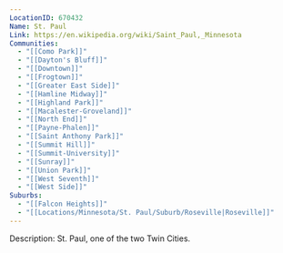 ```yaml
---
LocationID: 670432
Name: St. Paul
Link: https://en.wikipedia.org/wiki/Saint_Paul,_Minnesota
Communities:
  - "[[Como Park]]"
  - "[[Dayton's Bluff]]"
  - "[[Downtown]]"
  - "[[Frogtown]]"
  - "[[Greater East Side]]"
  - "[[Hamline Midway]]"
  - "[[Highland Park]]"
  - "[[Macalester-Groveland]]"
  - "[[North End]]"
  - "[[Payne-Phalen]]"
  - "[[Saint Anthony Park]]"
  - "[[Summit Hill]]"
  - "[[Summit-University]]"
  - "[[Sunray]]"
  - "[[Union Park]]"
  - "[[West Seventh]]"
  - "[[West Side]]"
Suburbs:
  - "[[Falcon Heights]]"
  - "[[Locations/Minnesota/St. Paul/Suburb/Roseville|Roseville]]"
---
```


Description:
St. Paul, one of the two Twin Cities.

